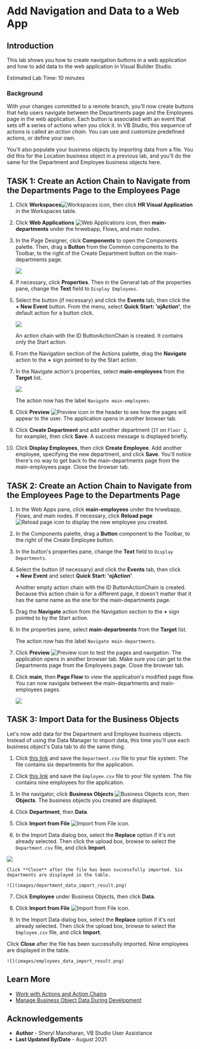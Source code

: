 # Add Navigation and Data to a Web App

## Introduction

This lab shows you how to create navigation buttons in a web application and how to add data to the web application in Visual Builder Studio.

Estimated Lab Time: 10 minutes

### Background
With your changes committed to a remote branch, you'll now create buttons that help users navigate between the Departments page and the Employees page in the web application. Each button is associated with an event that sets off a series of actions when you click it. In VB Studio, this sequence of actions is called an _action chain_. You can use and customize predefined actions, or define your own.

You'll also populate your business objects by importing data from a file. You did this for the Location business object in a previous lab, and you'll do the same for the Department and Employee business objects here.

## **TASK 1:** Create an Action Chain to Navigate from the Departments Page to the Employees Page

1.  Click **Workspaces**![Workspaces icon](images/vbs_workspaces_icon.png), then click **HR Visual Application** in the Workspaces table.
2.  Click **Web Applications** ![Web Applications icon](images/web_applications_icon.png), then **main-departments** under the hrwebapp, Flows, and main nodes.
3.  In the Page Designer, click **Components** to open the Components palette. Then, drag a **Button** from the Common components to the Toolbar, to the right of the Create Department button on the main-departments page.

    ![](images/departments_button.png)

4.  If necessary, click **Properties**. Then in the General tab of the properties pane, change the **Text** field to `Display Employees`.
5.  Select the button (if necessary) and click the **Events** tab, then click the **\+ New Event** button. From the menu, select **Quick Start: 'ojAction'**, the default action for a button click.

    ![](images/departments_button_events.png)

    An action chain with the ID ButtonActionChain is created. It contains only the Start action.

6.  From the Navigation section of the Actions palette, drag the **Navigate** action to the **+** sign pointed to by the Start action.
7.  In the Navigate action's properties, select **main-employees** from the **Target** list.

    ![](images/departments_button_events_navigate.png)

    The action now has the label `Navigate main-employees`.

8.  Click **Preview** ![Preview icon](images/preview_icon.png) in the header to see how the pages will appear to the user. The application opens in another browser tab.
9.  Click **Create Department** and add another department (`IT` on `Floor 2`, for example), then click **Save**. A success message is displayed briefly.
10.  Click **Display Employees**, then click **Create Employee**. Add another employee, specifying the new department, and click **Save**. You'll notice there's no way to get back to the main-departments page from the main-employees page. Close the browser tab.


## **TASK 2:** Create an Action Chain to Navigate from the Employees Page to the Departments Page

1.  In the Web Apps pane, click **main-employees** under the hrwebapp, Flows, and main nodes. If necessary, click **Reload page** ![Reload page icon](images/reload_icon.png) to display the new employee you created.
2.  In the Components palette, drag a **Button** component to the Toolbar, to the right of the Create Employee button.
3.  In the button's properties pane, change the **Text** field to `Display Departments`.
4.  Select the button (if necessary) and click the **Events** tab, then click **+ New Event** and select **Quick Start: 'ojAction'**.

    Another empty action chain with the ID ButtonActionChain is created. Because this action chain is for a different page, it doesn't matter that it has the same name as the one for the main-departments page.

5.  Drag the **Navigate** action from the Navigation section to the **+** sign pointed to by the Start action.
6.  In the properties pane, select **main-departments** from the **Target** list.

    The action now has the label `Navigate main-departments`.

7.  Click **Preview** ![Preview icon](images/preview_icon.png) to test the pages and navigation. The application opens in another browser tab. Make sure you can get to the Departments page from the Employees page. Close the browser tab.
8.  Click **main**, then **Page Flow** to view the application's modified page flow. You can now navigate between the main-departments and main-employees pages.

    ![](images/page_flow.png)

## **TASK 3:** Import Data for the Business Objects

Let's now add data for the Department and Employee business objects. Instead of using the Data Manager to import data, this time you'll use each business object's Data tab to do the same thing.

1.  Click [this link](./files/Department.csv) and save the `Department.csv` file to your file system. The file contains six departments for the application.

2.  Click [this link](./files/Employee.csv) and save the `Employee.csv` file to your file system. The file contains nine employees for the application.

3.  In the navigator, click **Business Objects** ![Business Objects icon](images/bo_icon.png), then **Objects**. The business objects you created are displayed.

4.  Click **Department**, then **Data**.

5.  Click **Import from File** ![Import from File icon](images/import_icon.png).

6.  In the Import Data dialog box, select the **Replace** option if it's not already selected. Then click the upload box, browse to select the `Department.csv` file, and click **Import**.

   ![](images/department_data_import.png)

	Click **Close** after the file has been successfully imported. Six departments are displayed in the table.

	![](images/department_data_import_result.png)

7.  Click **Employee** under Business Objects, then click **Data**.

8.  Click **Import from File** ![Import from File icon](images/import_icon.png).

9.  In the Import Data dialog box, select the **Replace** option if it's not already selected. Then click the upload box, browse to select the `Employee.csv` file, and click **Import**.

   Click **Close** after the file has been successfully imported. Nine employees are displayed in the table.

	![](images/employees_data_import_result.png)

## Learn More

* [Work with Actions and Action Chains](https://docs-uat.us.oracle.com/en/cloud/paas/visual-builder/visualbuilder-building-applications/develop-applications.html#GUID-1C9CB135-0C1A-48E8-8D0A-AF95A0E1D4A6)
* [Manage Business Object Data During Development](https://docs-uat.us.oracle.com/en/cloud/paas/visual-builder/visualbuilder-building-applications/manage-application-data.html#GUID-03F6956C-881A-4E48-B82C-9C427CACC1D9)

## Acknowledgements
* **Author** - Sheryl Manoharan, VB Studio User Assistance
* **Last Updated By/Date** - August 2021
